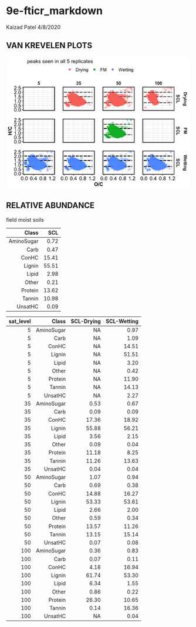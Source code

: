 9e-fticr\_markdown
================
Kaizad Patel
4/8/2020

## VAN KREVELEN PLOTS

![](images/7b-nmr_markdown/unnamed-chunk-2-1.png)<!-- -->

## RELATIVE ABUNDANCE

field moist soils

|      Class |   SCL |
| ---------: | ----: |
| AminoSugar |  0.72 |
|       Carb |  0.47 |
|      ConHC | 15.41 |
|     Lignin | 55.51 |
|      Lipid |  2.98 |
|      Other |  0.21 |
|    Protein | 13.62 |
|     Tannin | 10.98 |
|    UnsatHC |  0.09 |

| sat\_level |      Class | SCL-Drying | SCL-Wetting |
| ---------: | ---------: | ---------: | ----------: |
|          5 | AminoSugar |         NA |        0.97 |
|          5 |       Carb |         NA |        1.09 |
|          5 |      ConHC |         NA |       14.51 |
|          5 |     Lignin |         NA |       51.51 |
|          5 |      Lipid |         NA |        3.20 |
|          5 |      Other |         NA |        0.42 |
|          5 |    Protein |         NA |       11.90 |
|          5 |     Tannin |         NA |       14.13 |
|          5 |    UnsatHC |         NA |        2.27 |
|         35 | AminoSugar |       0.53 |        0.67 |
|         35 |       Carb |       0.09 |        0.09 |
|         35 |      ConHC |      17.36 |       18.92 |
|         35 |     Lignin |      55.88 |       56.21 |
|         35 |      Lipid |       3.56 |        2.15 |
|         35 |      Other |       0.09 |        0.04 |
|         35 |    Protein |      11.18 |        8.25 |
|         35 |     Tannin |      11.26 |       13.63 |
|         35 |    UnsatHC |       0.04 |        0.04 |
|         50 | AminoSugar |       1.07 |        0.94 |
|         50 |       Carb |       0.69 |        0.38 |
|         50 |      ConHC |      14.88 |       16.27 |
|         50 |     Lignin |      53.33 |       53.61 |
|         50 |      Lipid |       2.66 |        2.00 |
|         50 |      Other |       0.59 |        0.34 |
|         50 |    Protein |      13.57 |       11.26 |
|         50 |     Tannin |      13.15 |       15.14 |
|         50 |    UnsatHC |       0.07 |        0.08 |
|        100 | AminoSugar |       0.36 |        0.83 |
|        100 |       Carb |       0.07 |        0.11 |
|        100 |      ConHC |       4.18 |       16.94 |
|        100 |     Lignin |      61.74 |       53.30 |
|        100 |      Lipid |       6.34 |        1.55 |
|        100 |      Other |       0.86 |        0.22 |
|        100 |    Protein |      26.30 |       10.65 |
|        100 |     Tannin |       0.14 |       16.36 |
|        100 |    UnsatHC |         NA |        0.04 |
